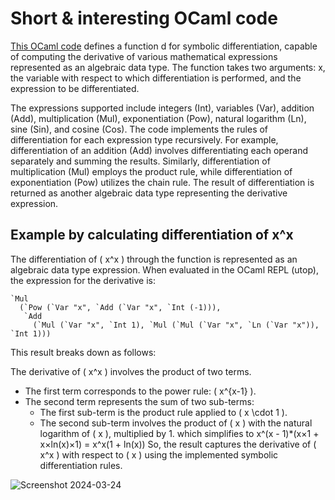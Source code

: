# Short & interesting OCaml code
[This OCaml code](https://github.com/Siddhi-agg/OCaml-Challenge/blob/main/main.ml) defines a function d for symbolic differentiation, capable of computing the derivative of various mathematical expressions represented as an algebraic data type. The function takes two arguments: x, the variable with respect to which differentiation is performed, and the expression to be differentiated.

The expressions supported include integers (Int), variables (Var), addition (Add), multiplication (Mul), exponentiation (Pow), natural logarithm (Ln), sine (Sin), and cosine (Cos). The code implements the rules of differentiation for each expression type recursively.
For example, differentiation of an addition (Add) involves differentiating each operand separately and summing the results. Similarly, differentiation of multiplication (Mul) employs the product rule, while differentiation of exponentiation (Pow) utilizes the chain rule.
The result of differentiation is returned as another algebraic data type representing the derivative expression.

## Example by calculating differentiation of x^x
The differentiation of ( x^x ) through the function is represented as an algebraic data type expression. When evaluated in the OCaml REPL (utop), the expression for the derivative is:

```
`Mul
  (`Pow (`Var "x", `Add (`Var "x", `Int (-1))),
   `Add
     (`Mul (`Var "x", `Int 1), `Mul (`Mul (`Var "x", `Ln (`Var "x")), `Int 1)))
```
This result breaks down as follows:

The derivative of ( x^x ) involves the product of two terms.
- The first term corresponds to the power rule: ( x^{x-1} ).
- The second term represents the sum of two sub-terms:
  - The first sub-term is the product rule applied to ( x \cdot 1 ).
  - The second sub-term involves the product of ( x ) with the natural logarithm of ( x ), multiplied by 1. which simplifies to x^(x - 1)*(x×1 + x×ln(x)×1) = x^x(1 + ln(x)) So, the result captures the derivative of ( x^x ) with respect to ( x ) using the implemented symbolic differentiation rules.

![Screenshot 2024-03-24](https://github.com/Siddhi-agg/OCaml-Challenge/assets/101979598/56d2dbdb-86bc-4e6c-ae42-fa07767189f6)

 
